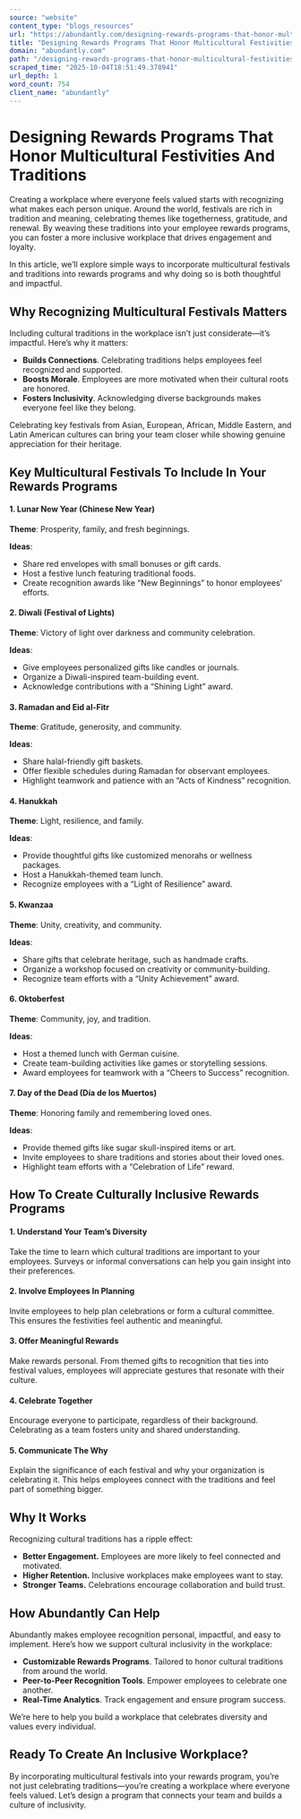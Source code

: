 ```yaml
---
source: "website"
content_type: "blogs_resources"
url: "https://abundantly.com/designing-rewards-programs-that-honor-multicultural-festivities-and-traditions/"
title: "Designing Rewards Programs That Honor Multicultural Festivities And Traditions"
domain: "abundantly.com"
path: "/designing-rewards-programs-that-honor-multicultural-festivities-and-traditions/"
scraped_time: "2025-10-04T18:51:49.378941"
url_depth: 1
word_count: 754
client_name: "abundantly"
---
```


# Designing Rewards Programs That Honor Multicultural Festivities And Traditions

Creating a workplace where everyone feels valued starts with recognizing what makes each person unique. Around the world, festivals are rich in tradition and meaning, celebrating themes like togetherness, gratitude, and renewal. By weaving these traditions into your employee rewards programs, you can foster a more inclusive workplace that drives engagement and loyalty.

In this article, we’ll explore simple ways to incorporate multicultural festivals and traditions into rewards programs and why doing so is both thoughtful and impactful.

## Why Recognizing Multicultural Festivals Matters

Including cultural traditions in the workplace isn’t just considerate—it’s impactful. Here’s why it matters:

*   **Builds Connections**. Celebrating traditions helps employees feel recognized and supported.
*   **Boosts Morale**. Employees are more motivated when their cultural roots are honored.
*   **Fosters Inclusivity**. Acknowledging diverse backgrounds makes everyone feel like they belong.

Celebrating key festivals from Asian, European, African, Middle Eastern, and Latin American cultures can bring your team closer while showing genuine appreciation for their heritage.

## Key Multicultural Festivals To Include In Your Rewards Programs

#### **1. Lunar New Year (Chinese New Year)**

**Theme**: Prosperity, family, and fresh beginnings.

**Ideas**:

*   Share red envelopes with small bonuses or gift cards.
*   Host a festive lunch featuring traditional foods.
*   Create recognition awards like “New Beginnings” to honor employees’ efforts.

#### **2. Diwali (Festival of Lights)**

**Theme**: Victory of light over darkness and community celebration.

**Ideas**:

*   Give employees personalized gifts like candles or journals.
*   Organize a Diwali-inspired team-building event.
*   Acknowledge contributions with a “Shining Light” award.

#### **3. Ramadan and Eid al-Fitr**

**Theme**: Gratitude, generosity, and community.

**Ideas**:

*   Share halal-friendly gift baskets.
*   Offer flexible schedules during Ramadan for observant employees.
*   Highlight teamwork and patience with an “Acts of Kindness” recognition.

#### **4. Hanukkah**

**Theme**: Light, resilience, and family.

**Ideas**:

*   Provide thoughtful gifts like customized menorahs or wellness packages.
*   Host a Hanukkah-themed team lunch.
*   Recognize employees with a “Light of Resilience” award.

#### **5. Kwanzaa**

**Theme**: Unity, creativity, and community.

**Ideas**:

*   Share gifts that celebrate heritage, such as handmade crafts.
*   Organize a workshop focused on creativity or community-building.
*   Recognize team efforts with a “Unity Achievement” award.

#### **6. Oktoberfest**

**Theme**: Community, joy, and tradition.

**Ideas**:

*   Host a themed lunch with German cuisine.
*   Create team-building activities like games or storytelling sessions.
*   Award employees for teamwork with a “Cheers to Success” recognition.

#### **7. Day of the Dead (Día de los Muertos)**

**Theme**: Honoring family and remembering loved ones.

**Ideas**:

*   Provide themed gifts like sugar skull-inspired items or art.
*   Invite employees to share traditions and stories about their loved ones.
*   Highlight team efforts with a “Celebration of Life” reward.

## How To Create Culturally Inclusive Rewards Programs

#### **1. Understand Your Team’s Diversity**

Take the time to learn which cultural traditions are important to your employees. Surveys or informal conversations can help you gain insight into their preferences.

#### **2. Involve Employees In Planning**

Invite employees to help plan celebrations or form a cultural committee. This ensures the festivities feel authentic and meaningful.

#### **3. Offer Meaningful Rewards**

Make rewards personal. From themed gifts to recognition that ties into festival values, employees will appreciate gestures that resonate with their culture.

#### **4. Celebrate Together**

Encourage everyone to participate, regardless of their background. Celebrating as a team fosters unity and shared understanding.

#### **5. Communicate The Why**

Explain the significance of each festival and why your organization is celebrating it. This helps employees connect with the traditions and feel part of something bigger.

## Why It Works

Recognizing cultural traditions has a ripple effect:

*   **Better Engagement.** Employees are more likely to feel connected and motivated.
*   **Higher Retention.** Inclusive workplaces make employees want to stay.
*   **Stronger Teams.** Celebrations encourage collaboration and build trust.

## How Abundantly Can Help

Abundantly makes employee recognition personal, impactful, and easy to implement. Here’s how we support cultural inclusivity in the workplace:

*   **Customizable Rewards Programs**. Tailored to honor cultural traditions from around the world.
*   **Peer-to-Peer Recognition Tools**. Empower employees to celebrate one another.
*   **Real-Time Analytics**. Track engagement and ensure program success.

We’re here to help you build a workplace that celebrates diversity and values every individual.

## Ready To Create An Inclusive Workplace?

By incorporating multicultural festivals into your rewards program, you’re not just celebrating traditions—you’re creating a workplace where everyone feels valued. Let’s design a program that connects your team and builds a culture of inclusivity.